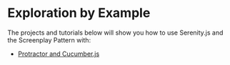 # Exploration by Example

The projects and tutorials below will show you how
to use Serenity.js and the Screenplay Pattern with:

- [Protractor and Cucumber.js](protractor-cucumber/)
